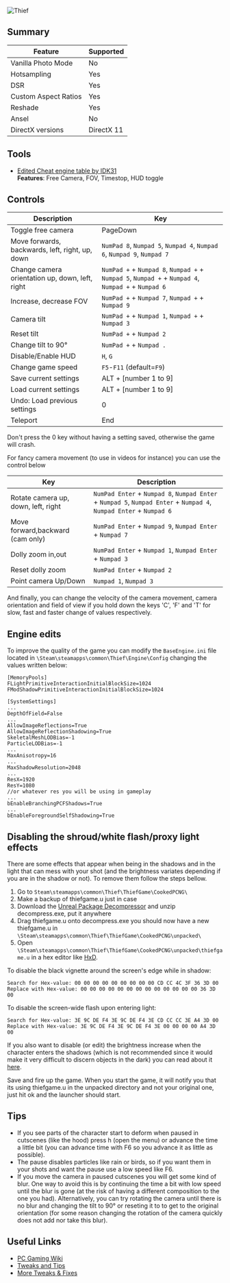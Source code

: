 ![Thief](Images\thief.png "Shot by Originalnicodr")
 
## Summary
 
Feature | Supported
--|--
Vanilla Photo Mode | No
Hotsampling | Yes
DSR | Yes
Custom Aspect Ratios | Yes
Reshade | Yes
Ansel | No
DirectX versions | DirectX 11
 
## Tools
 
* [Edited Cheat engine table by IDK31](..\CheatTables\thief_fc_1.1.CT)  
**Features**: Free Camera, FOV, Timestop, HUD toggle
 
## Controls
 
Description | Key
--|--
Toggle free camera | PageDown
Move forwards, backwards, left, right, up, down | `NumPad 8`, `Numpad 5`, `Numpad 4`, `Numpad 6`, `Numpad 9`, `Numpad 7`
Change camera orientation up, down, left, right | `NumPad +` + `Numpad 8`, `Numpad +` + `Numpad 5`, `Numpad +` + `Numpad 4`, `Numpad +` + `Numpad 6`
Increase, decrease FOV | `NumPad +` + `Numpad 7`, `Numpad +` + `Numpad 9`
Camera tilt | `NumPad +` + `Numpad 1`, `Numpad +` + `Numpad 3`
Reset tilt | `NumPad +` + `Numpad 2`
Change tilt to 90° | `NumPad +` + `Numpad .`
Disable/Enable HUD | `H`, `G`
Change game speed | `F5`-`F11` (default=`F9`)
Save current settings | ALT + [number 1 to 9]
Load current settings | ALT + [number 1 to 9]
Undo: Load previous settings | 0
Teleport | End
 
 
Don't press the 0 key without having a setting saved, otherwise the game will crash.
 
For fancy camera movement (to use in videos for instance) you can use the control below
 
Key| Description
--|--
Rotate camera up, down, left, right | `NumPad Enter` + `Numpad 8`, `Numpad Enter` + `Numpad 5`, `Numpad Enter` + `Numpad 4`, `Numpad Enter` + `Numpad 6`
Move forward,backward (cam only) | `NumPad Enter` + `Numpad 9`, `Numpad Enter` + `Numpad 7`
Dolly zoom in,out | `NumPad Enter` + `Numpad 1`, `Numpad Enter` + `Numpad 3`
Reset dolly zoom | `NumPad Enter` + `Numpad 2`
Point camera Up/Down | `Numpad 1`, `Numpad 3`
 
And finally, you can change the velocity of the camera movement, camera orientation and field of view if you hold down the keys 'C', 'F' and 'T' for slow, fast and faster change of values respectively.
 
## Engine edits
 
To improve the quality of the game you can modify the `BaseEngine.ini` file located in `\Steam\steamapps\common\Thief\Engine\Config` changing the values written below:
 
```
[MemoryPools]
FLightPrimitiveInteractionInitialBlockSize=1024
FModShadowPrimitiveInteractionInitialBlockSize=1024
 
[SystemSettings]
...
DepthOfField=False
...
AllowImageReflections=True
AllowImageReflectionShadowing=True
SkeletalMeshLODBias=-1
ParticleLODBias=-1
...
MaxAnisotropy=16
...
MaxShadowResolution=2048
...
ResX=1920
ResY=1080
//or whatever res you will be using in gameplay
...
bEnableBranchingPCFShadows=True
...
bEnableForegroundSelfShadowing=True
```
 
 
## Disabling the shroud/white flash/proxy light effects
 
There are some effects that appear when being in the shadows and in the light that can mess with your shot (and the brightness variates depending if you are in the shadow or not). To remove them follow the steps bellow.
 
1. Go to `Steam\steamapps\common\Thief\ThiefGame\CookedPCNG\`
2. Make a backup of thiefgame.u just in case
3. Download the [Unreal Package Decompressor](https://www.gildor.org/downloads) and unzip decompress.exe, put it anywhere
4. Drag thiefgame.u onto decompress.exe you should now have a new thiefgame.u in `\Steam\steamapps\common\Thief\ThiefGame\CookedPCNG\unpacked\`
5. Open `\Steam\steamapps\common\Thief\ThiefGame\CookedPCNG\unpacked\thiefgame.u` in a hex editor like [HxD](http://mh-nexus.de/en/programs.php).
 
To disable the black vignette around the screen's edge while in shadow:
```
Search for Hex-value: 00 00 00 00 00 00 00 00 00 CD CC 4C 3F 36 3D 00
Replace with Hex-value: 00 00 00 00 00 00 00 00 00 00 00 00 00 36 3D 00
```
 
To disable the screen-wide flash upon entering light:
```
Search for Hex-value: 3E 9C DE F4 3E 9C DE F4 3E CD CC CC 3E A4 3D 00
Replace with Hex-value: 3E 9C DE F4 3E 9C DE F4 3E 00 00 00 00 A4 3D 00
```
 
If you also want to disable (or edit) the brightness increase when  the character enters the shadows (which is not recommended since it would make it very difficult to discern objects in the dark) you can read about it [here](https://steamcommunity.com/app/239160/discussions/0/617328415061772742/#c617328415064759506).
 
Save and fire up the game. When you start the game, it will notify you that its using thiefgame.u in the unpacked directory and not your original one, just hit ok and the launcher should start.
 
## Tips
- If you see parts of the character start to deform when paused in cutscenes (like the hood) press h (open the menu) or advance the time a little bit (you can advance time with F6 so you advance it as little as possible).
- The pause disables particles like rain or birds, so if you want them in your shots and want the pause use a low speed like F6.
- If you move the camera in paused cutscenes you will get some kind of blur. One way to avoid this is by continuing the time a bit with low speed until the blur is gone (at the risk of having a different composition to the one you had). Alternatively, you can try rotating the camera until there is no blur and changing the tilt to 90° or reseting it to to get to the original orientation (for some reason changing the rotation of the camera quickly does not add nor take this blur).
 
 
## Useful Links
 
* [PC Gaming Wiki](https://www.pcgamingwiki.com/wiki/Thief)
* [Tweaks and Tips](https://docs.google.com/document/d/1KKUdephyihaoQrm7WEZ9gNbDG9WysjRirCzcuvUrLv8)
* [More Tweaks & Fixes](https://forums.thedarkmod.com/index.php?/topic/16001-thief-4-tweaks-fixes/)
 
 
 
 


